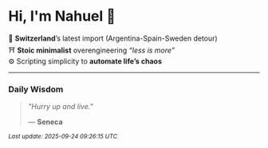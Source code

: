 # Hi, I'm Nahuel :tiger:

📍 **Switzerland**’s latest import (Argentina-Spain-Sweden detour)  
⛩️ **Stoic minimalist** overengineering *“less is more”*  
⚙️ Scripting simplicity to **automate life’s chaos**

---

### Daily Wisdom
> _"Hurry up and live."_  
>
> — **Seneca**

<sub>*Last update: 2025-09-24 09:26:15 UTC*</sub>

